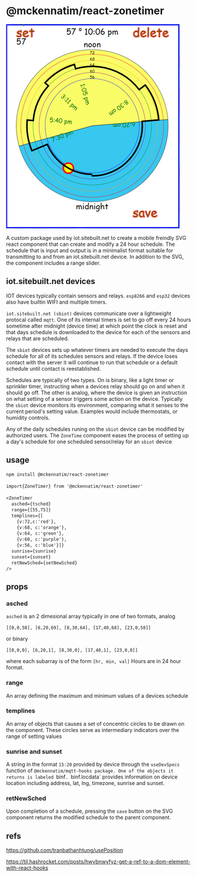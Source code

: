 # @mckennatim/react-zonetimer

![zonetimer-temp](img/zonetimer-temp.PNG)  

A custom package used by iot.sitebuilt.net to create a mobile freindly SVG react component that can create and modify a 24 hour schedule. The schedule that is input and output is in a minimalist format suitable for transmitting to and from an iot.sitebuilt.net device. In addition to the SVG, the component includes a range slider.

## iot.sitebuilt.net devices

IOT devices typically contain sensors and relays. `esp8266` and `esp32` devices also have builtin WIFI and multiple timers. 

`iot.sitebuilt.net (sbiot)` devices communicate over a lightweight protocal called `mqtt`. One of its internal timers is set to go off every 24 hours sometime after midnight (device time) at which point the clock is reset and that days schedule is downloaded to the device for each of the sensors and relays that are scheduled.

The `sbiot` devices sets up whatever timers are needed to execute the days schedule for all of its schedules sensors and relays. If the device loses contact with the server it will continue to run that schedule or a default schedule until contact is reestablished.

Schedules are typically of two types. On is binary, like a light timer or sprinkler timer, instructing when a devices relay should go on and when it should go off. The other is analog, where the device is given an instruction on what setting of a sensor triggers some action on the device. Typically the `sbiot` device monitors its environment, comparing what it senses to the current period's setting value. Examples would include thermostats, or humidity controls.

Any of the daily schedules runing on the `sbiot` device can be modified by authorized users. The `ZoneTime` component eases the process of setting up a day's schedule for one scheduled sensor/relay for an `sbiot` device

## usage

    npm install @mckennatim/react-zonetimer

    import{ZoneTimer} from '@mckennatim/react-zonetimer'

    <ZoneTimer 
      asched={tsched}
      range={[55,75]}
      templines={[
        {v:72,c:'red'}, 
        {v:68, c:'orange'},
        {v:64, c:'green'},  
        {v:60, c:'purple'}, 
        {v:56, c:'blue'}]}
      sunrise={sunrise} 
      sunset={sunset} 
      retNewSched={setNewSched}
    />

## props

### asched 

`asched` is an 2 dimesional array typically in one of two formats, analog 

    [[0,0,58], [6,20,69], [8,30,64], [17,40,68], [23,0,58]]

or binary

    [[0,0,0], [6,20,1], [8,30,0], [17,40,1], [23,0,0]]

where each subarray is of the form `[hr, min, val]` Hours are in 24 hour format.

### range 

An array defining the maximum and minimum values of a devices schedule

### templines

An array of objects that causes a set of concentric circles to be drawn on the component. These circles serve as intermediary indicators over the range of setting values

### sunrise and sunset

A string in the format `15:20` provided by device through the `useDevSpecs` function of `@mckennatim/mqtt-hooks package. One of the objects it returns is labeled `binf`. `binf.locdata` provides information on device location including address, lat, lng, timezone, sunrise and sunset.

### retNewSched

Upon completion of a schedule, pressing the `save` button on the SVG component returns the modified schedule to the parent component.







## refs
https://github.com/tranbathanhtung/usePosition

https://til.hashrocket.com/posts/hwybnwyfyz-get-a-ref-to-a-dom-element-with-react-hooks